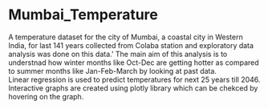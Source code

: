 # Mumbai_Temperature
A temperature dataset for the city of Mumbai, a coastal city in Western India, for last 141 years collected from Colaba station and exploratory data analysis was done on this data.'
The main aim of this analysis is to understnad how winter months like Oct-Dec are getting hotter as compared to summer months like Jan-Feb-March by looking at past data.  
Linear regression is used to predict temperatures for next 25 years till 2046. 
Interactive graphs are created using plotly library which can be chekced by hovering on the graph.
